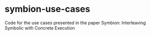 # symbion-use-cases
Code for the use cases presented in the paper Symbion: Interleaving Symbolic with Concrete Execution
